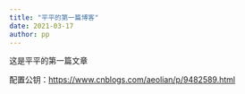 ```yaml
---
title: "平平的第一篇博客"
date: 2021-03-17
author: pp
---
```


这是平平的第一篇文章

配置公钥：https://www.cnblogs.com/aeolian/p/9482589.html